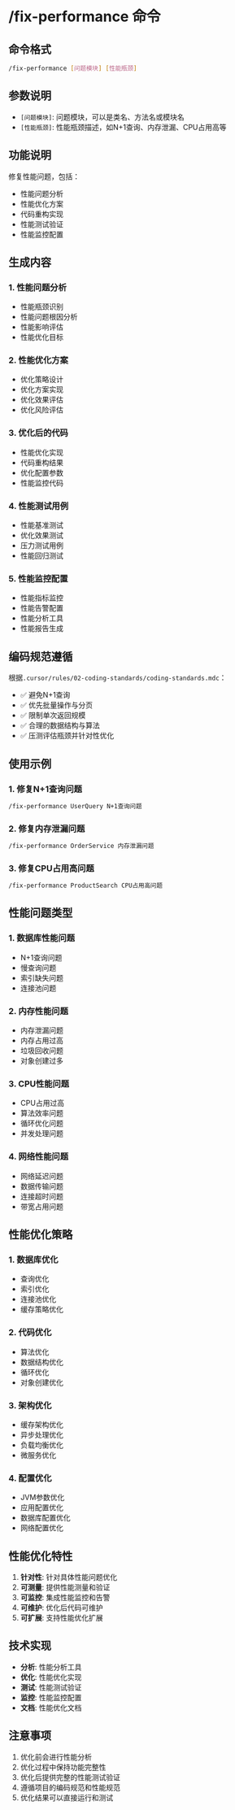 # /fix-performance 命令

## 命令格式
```bash
/fix-performance [问题模块] [性能瓶颈]
```

## 参数说明
- `[问题模块]`: 问题模块，可以是类名、方法名或模块名
- `[性能瓶颈]`: 性能瓶颈描述，如N+1查询、内存泄漏、CPU占用高等

## 功能说明
修复性能问题，包括：
- 性能问题分析
- 性能优化方案
- 代码重构实现
- 性能测试验证
- 性能监控配置

## 生成内容

### 1. 性能问题分析
- 性能瓶颈识别
- 性能问题根因分析
- 性能影响评估
- 性能优化目标

### 2. 性能优化方案
- 优化策略设计
- 优化方案实现
- 优化效果评估
- 优化风险评估

### 3. 优化后的代码
- 性能优化实现
- 代码重构结果
- 优化配置参数
- 性能监控代码

### 4. 性能测试用例
- 性能基准测试
- 优化效果测试
- 压力测试用例
- 性能回归测试

### 5. 性能监控配置
- 性能指标监控
- 性能告警配置
- 性能分析工具
- 性能报告生成

## 编码规范遵循
根据`.cursor/rules/02-coding-standards/coding-standards.mdc`：
- ✅ 避免N+1查询
- ✅ 优先批量操作与分页
- ✅ 限制单次返回规模
- ✅ 合理的数据结构与算法
- ✅ 压测评估瓶颈并针对性优化

## 使用示例

### 1. 修复N+1查询问题
```bash
/fix-performance UserQuery N+1查询问题
```

### 2. 修复内存泄漏问题
```bash
/fix-performance OrderService 内存泄漏问题
```

### 3. 修复CPU占用高问题
```bash
/fix-performance ProductSearch CPU占用高问题
```

## 性能问题类型

### 1. 数据库性能问题
- N+1查询问题
- 慢查询问题
- 索引缺失问题
- 连接池问题

### 2. 内存性能问题
- 内存泄漏问题
- 内存占用过高
- 垃圾回收问题
- 对象创建过多

### 3. CPU性能问题
- CPU占用过高
- 算法效率问题
- 循环优化问题
- 并发处理问题

### 4. 网络性能问题
- 网络延迟问题
- 数据传输问题
- 连接超时问题
- 带宽占用问题

## 性能优化策略

### 1. 数据库优化
- 查询优化
- 索引优化
- 连接池优化
- 缓存策略优化

### 2. 代码优化
- 算法优化
- 数据结构优化
- 循环优化
- 对象创建优化

### 3. 架构优化
- 缓存架构优化
- 异步处理优化
- 负载均衡优化
- 微服务优化

### 4. 配置优化
- JVM参数优化
- 应用配置优化
- 数据库配置优化
- 网络配置优化

## 性能优化特性
1. **针对性**: 针对具体性能问题优化
2. **可测量**: 提供性能测量和验证
3. **可监控**: 集成性能监控和告警
4. **可维护**: 优化后代码可维护
5. **可扩展**: 支持性能优化扩展

## 技术实现
- **分析**: 性能分析工具
- **优化**: 性能优化实现
- **测试**: 性能测试验证
- **监控**: 性能监控配置
- **文档**: 性能优化文档

## 注意事项
1. 优化前会进行性能分析
2. 优化过程中保持功能完整性
3. 优化后提供完整的性能测试验证
4. 遵循项目的编码规范和性能规范
5. 优化结果可以直接运行和测试
